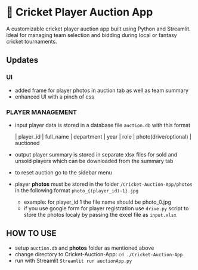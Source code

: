 # 🏏 Cricket Player Auction App

A customizable cricket player auction app built using Python and Streamlit. Ideal for managing team selection and bidding during local or fantasy cricket tournaments.

## Updates
 ### UI
 - added frame for player photos in auction tab as well as team summary
 - enhanced UI with a pinch of css
 ### PLAYER MANAGEMENT
 - input player data is stored in a database file ```auction.db``` with this format

    | player_id    | full_name | department    | year | role    | photo(drive/optional) | auctioned

 - output player summary is stored in separate xlsx files for sold and unsold players which can be downloaded from the summary tab 
 - to reset auction go to the sidebar menu
 - player **photos** must be stored in the folder ```/Cricket-Auction-App/photos``` in the following format ```photo_{(player_id)-1}.jpg``` 
    - example: for player_id 1 the file name should be photo_0.jpg
    - if you use google form for player registration use ```drive.py``` script to store the photos localy by passing the excel file as ```input.xlsx```


## HOW TO USE
- setup ```auction.db``` and **photos** folder as mentioned above
- change directory to Cricket-Auction-App:
``` cd ./Cricket-Auction-App ```
- run with Streamlit
``` Streamlit run auctionApp.py ```






